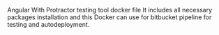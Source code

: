 Angular With Protractor testing tool docker file
It includes all necessary packages installation and this Docker can use for bitbucket pipeline for testing and autodeployment.
